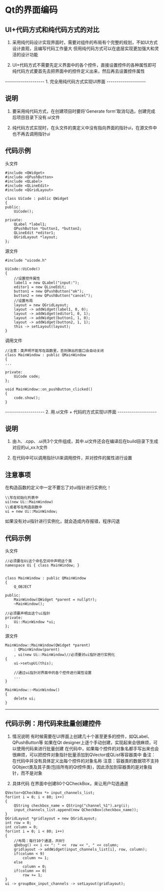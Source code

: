 # Qt的界面编码


## UI+代码方式和纯代码方式的对比
1. 采用纯代码设计实现界面时，需要对组件的布局有个完整的规划，不如UI方式设计直观，且编写代码工作量大
但用纯代码方式可以在底层实现更加强大和灵活的设计功能

2. UI+代码方式不需要先定义界面中的各个控件，直接设置控件的各种属性即可
纯代码方式要首先去把界面中的控件定义出来，然后再去设置控件属性


-------------------- 1. 完全用纯代码方式实现UI界面 --------------------
## 说明
1. 要采用纯代码方式，在创建项目时要将'Generate form'取消勾选，创建完成后项目目录下没有.ui文件  

2. 纯代码方式实现时，在头文件的类定义中没有指向界面的指针ui，在源文件中也不再去调用指针ui  


## 代码示例
头文件
```
#include <QWidget>
#include <QPushButton>
#include <QLabel>
#include <QLineEdit>
#include <QGridLayout>

class UiCode : public QWidget
{
public:
    UiCode();

private:
    QLabel *label1;
    QPushButton *button1, *button2;
    QLineEdit *editor1;
    QGridLayout *layout;
};
```
源文件
```
#include "uicode.h"

UiCode::UiCode()
{
    //设置控件属性
    label1 = new QLabel("input:");
    editor1 = new QLineEdit;
    button1 = new QPushButton("ok");
    button2 = new QPushButton("cancel");
    //设置布局
    layout = new QGridLayout;
    layout -> addWidget(label1, 0, 0);
    layout -> addWidget(editor1, 0, 1);
    layout -> addWidget(button1, 1, 0);
    layout -> addWidget(button2, 1, 1);
    this -> setLayout(layout);
}
```
调用文件
```
//注意：类声明不能写在函数里，否则弹出的窗口会自动关闭
class MainWindow : public QMainWindow
{
...

private:
    UiCode code;
};

void MainWindow::on_pushButton_clicked()
{
    code.show();
}
```


-------------------- 2. 用.ui文件 + 代码的方式实现UI界面 --------------------
## 说明
1. 由.h、.cpp、.ui共3个文件组成，其中.ui文件还会在编译后在build目录下生成对应的ui_xx.h文件  

2. 在代码中可以调用指针UI来调用控件，并对控件的属性进行设置


## 注意事项
在构造函数的定义中一定不要忘了对ui指针进行实例化！
```
\\写在初始化列表中
ui(new Ui::MainWindow)
\\或者写在构造函数中
ui = new Ui::MainWindow;
```
如果没有对ui指针进行实例化，就会造成内存报错，程序闪退


## 代码示例
头文件
```
//必须要在Ui这个命名空间中声明这个类
namespace Ui { class MainWindow; }


class MainWindow : public QMainWindow
{
    Q_OBJECT

public:
    MainWindow(QWidget *parent = nullptr);
    ~MainWindow();

//必须要声明出这个ui指针
private:
    Ui::MainWindow *ui;
};
```
源文件
```
MainWindow::MainWindow(QWidget *parent)
    : QMainWindow(parent)
    , ui(new Ui::MainWindow)//必须要对ui指针进行实例化
{
    ui->setupUi(this);

    //通过ui指针对界面中的各个控件进行属性设置
    ...
}

MainWindow::~MainWindow()
{
    delete ui;
}
```

---------------------------------------------------

## 代码示例：用代码来批量创建控件
1. 情况说明
有时候需要在UI界面上创建几十个甚至更多的控件，如QLabel、QPushButton等
如果在Qt designer上逐个手动创建，实现起来会很麻烦，可以使用代码来进行批量创建
在代码中，如果每个控件的对象名都手写出来也会很麻烦，可以把控件对象指针批量添加到QVector或QList等容器类中
备注：在代码中并没有具体定义出每个控件的对象名称
注意：容器类的数据项不支持QObject类及其子类(包括所有的Qt控件类)，因此添加到容器类的是对象指针，而不是对象

2. 具体代码
在界面中创建80个QCheckBox，来让用户勾选通道
```
QVector<QCheckBox *> input_channels_list;
for(int i = 0; i < 80; i++)
{
    QString checkbox_name = QString("channel_%1").arg(i);
    input_channels_list.append(new QCheckBox(checkbox_name));
}
QGridLayout *gridlayout = new QGridLayout;
int row = 0;
int column = 0;
for(int i = 0; i < 80; i++)
{
    //布局：每行10个通道，共8行
    qDebug() << i << ": " <<  row << ", " << column;
    gridlayout -> addWidget(input_channels_list[i], row, column);
    if(column < 9)
        column += 1;
    else
        column = 0;
    if(column == 0)
        row += 1;
}
ui -> groupBox_input_channels -> setLayout(gridlayout);
```
